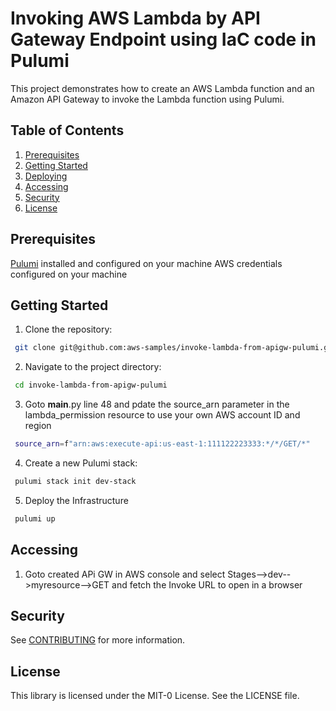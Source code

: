 # Invoking AWS Lambda by API Gateway Endpoint using IaC code in Pulumi

This project demonstrates how to create an AWS Lambda function and an Amazon API Gateway to invoke the Lambda function using Pulumi.

## Table of Contents
1. [Prerequisites](#Prerequisites)
2. [Getting Started](#GettingStarted)
3. [Deploying](#Deploying)
4. [Accessing](#Accessing)
5. [Security](#Security)
6. [License](#License)

## Prerequisites <a name="Prerequisites"></a>

[Pulumi](https://www.pulumi.com/docs/iac/get-started/aws/) installed and configured on your machine
AWS credentials configured on your machine

## Getting Started <a name="GettingStarted"></a>

1. Clone the repository: 

```bash
 git clone git@github.com:aws-samples/invoke-lambda-from-apigw-pulumi.git    
```

2. Navigate to the project directory:

```bash
 cd invoke-lambda-from-apigw-pulumi
```

3. Goto __main__.py line 48 and pdate the source_arn parameter in the lambda_permission resource to use your own AWS account ID and region

```bash
 source_arn=f"arn:aws:execute-api:us-east-1:111122223333:*/*/GET/*"  
```
4. Create a new Pulumi stack:

```bash
 pulumi stack init dev-stack
```

5. Deploy the Infrastructure

```bash
 pulumi up 
```

## Accessing <a name="Accessing"></a>

1. Goto created APi GW in AWS console and select Stages-->dev-->myresource-->GET and fetch the Invoke URL to open in a browser

## Security

See [CONTRIBUTING](CONTRIBUTING.md#security-issue-notifications) for more information.

## License

This library is licensed under the MIT-0 License. See the LICENSE file.